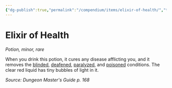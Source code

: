 ```yaml
---
{"dg-publish":true,"permalink":"/compendium/items/elixir-of-health/","tags":["compendium/src/5e/dmg","item/rarity/rare","item/tier/minor","item/wondrous/potion"]}
---
```


# Elixir of Health
*Potion, minor, rare*  


When you drink this potion, it cures any disease afflicting you, and it removes the [blinded](rules/conditions.md#blinded), [deafened](rules/conditions.md#deafened), [paralyzed](rules/conditions.md#paralyzed), and [poisoned](rules/conditions.md#poisoned) conditions. The clear red liquid has tiny bubbles of light in it.

*Source: Dungeon Master's Guide p. 168*